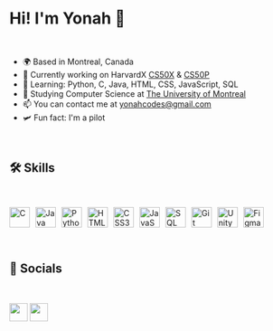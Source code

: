# Hi! I'm Yonah 👋
<br>

- 🌍 Based in Montreal, Canada
- 🔭 Currently working on HarvardX [CS50X](https://cs50.harvard.edu/x/2025/) & [CS50P](https://cs50.harvard.edu/python/2022/)
- 🧠 Learning: Python, C, Java, HTML, CSS, JavaScript, SQL
- 🚀 Studying Computer Science at [The University of Montreal](https://diro.umontreal.ca/english/home/)
- 📫 You can contact me at [yonahcodes@gmail.com](mailto:yonahcodes@gmail.com)
- 🛩️ Fun fact: I'm a pilot

<br>

## 🛠️ Skills

<br>

<p style="display: flex; gap: 10px; align-items: center; justify-content: flex-start; text-align: left;">
  <a href="https://www.w3schools.com/c/index.php" target="_blank" rel="noopener noreferrer" style="text-decoration: none;"><img src="https://cdn.jsdelivr.net/gh/devicons/devicon@latest/icons/c/c-original.svg" width="36" height="36" alt="C"/></a>
  <a href="https://www.java.com/" target="_blank" rel="noopener noreferrer" style="text-decoration: none;"><img src="https://cdn.jsdelivr.net/gh/devicons/devicon@latest/icons/java/java-original.svg" width="36" height="36" alt="Java"/></a>
  <a href="https://www.python.org/" target="_blank" rel="noopener noreferrer"><img src="https://cdn.jsdelivr.net/gh/devicons/devicon@latest/icons/python/python-original.svg" width="36" height="36" alt="Python"/></a>
  <a href="https://developer.mozilla.org/en-US/docs/Web/HTML" target="_blank" rel="noopener noreferrer"><img src="https://cdn.jsdelivr.net/gh/devicons/devicon@latest/icons/html5/html5-original.svg" width="36" height="36" alt="HTML5"/></a>
  <a href="https://developer.mozilla.org/en-US/docs/Web/CSS" target="_blank" rel="noopener noreferrer"><img src="https://cdn.jsdelivr.net/gh/devicons/devicon@latest/icons/css3/css3-original.svg" width="36" height="36" alt="CSS3"/></a>
  <a href="https://developer.mozilla.org/en-US/docs/Web/JavaScript" target="_blank" rel="noopener noreferrer"><img src="https://cdn.jsdelivr.net/gh/devicons/devicon@latest/icons/javascript/javascript-original.svg" width="36" height="36" alt="JavaScript"/></a>
  <a href="https://developer.mozilla.org/en-US/docs/Glossary/SQL" target="_blank" rel="noopener noreferrer"><img src="https://cdn.jsdelivr.net/gh/devicons/devicon@latest/icons/azuresqldatabase/azuresqldatabase-original.svg" width="36" height="36" alt="SQL"/></a>
  <a href="https://git-scm.com/" target="_blank" rel="noopener noreferrer"><img src="https://cdn.jsdelivr.net/gh/devicons/devicon@latest/icons/git/git-original.svg" width="36" height="36" alt="Git"/></a>
  <a href="https://unity.com/" target="_blank" rel="noopener noreferrer"><img src="https://cdn.jsdelivr.net/gh/devicons/devicon@latest/icons/unity/unity-original.svg" width="36" height="36" alt="Unity"/></a>
  <a href="https://www.figma.com/" target="_blank" rel="noopener noreferrer"><img src="https://cdn.jsdelivr.net/gh/devicons/devicon@latest/icons/figma/figma-original.svg" width="36" height="36" alt="Figma"/></a>
</p>
<br>

## 📱 Socials
<br>
<p align="left">
  <a href="https://twitter.com/yonahcodes" target="_blank" rel="noopener noreferrer"><img src="https://raw.githubusercontent.com/danielcranney/readme-generator/main/public/icons/socials/twitter.svg" width="32" height="32" /></a>
  <a href="https://discord.com/users/1206466272334708736" target="_blank" rel="noopener noreferrer"><img src="https://raw.githubusercontent.com/danielcranney/readme-generator/main/public/icons/socials/discord.svg" width="32" height="32" /></a></p>
